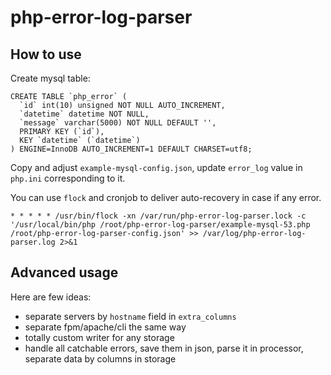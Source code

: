 # php-error-log-parser

## How to use

Create mysql table:

```
CREATE TABLE `php_error` (
  `id` int(10) unsigned NOT NULL AUTO_INCREMENT,
  `datetime` datetime NOT NULL,
  `message` varchar(5000) NOT NULL DEFAULT '',
  PRIMARY KEY (`id`),
  KEY `datetime` (`datetime`)
) ENGINE=InnoDB AUTO_INCREMENT=1 DEFAULT CHARSET=utf8;
```

Copy and adjust `example-mysql-config.json`, update `error_log` value in `php.ini` corresponding to it.

You can use `flock` and cronjob to deliver auto-recovery in case if any error.


```
* * * * * /usr/bin/flock -xn /var/run/php-error-log-parser.lock -c '/usr/local/bin/php /root/php-error-log-parser/example-mysql-53.php /root/php-error-log-parser-config.json' >> /var/log/php-error-log-parser.log 2>&1
```

## Advanced usage

Here are few ideas:

* separate servers by `hostname` field in `extra_columns`
* separate fpm/apache/cli the same way
* totally custom writer for any storage
* handle all catchable errors, save them in json, parse it in processor, separate data by columns in storage